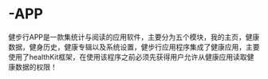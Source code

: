 # -APP
健步行APP是一款集统计与阅读的应用软件，主要分为五个模块，我的主页，健康数据，健身历史，健康专辑以及系统设置，健步行应用程序集成了健康应用，主要使用了healthKit框架，在使用该程序之前必须先获得用户允许从健康应用读取健康数据的权限！

